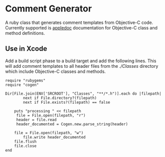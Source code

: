 # Comment Generator
A ruby class that generates comment templates from Objective-C code. Currently supported is [appledoc](https://github.com/tomaz/appledoc) documentation for Objective-C class and method definitions.

## Use in Xcode

Add a build script phase to a build target and add the following lines. This will add comment templates to all header files from the *./Classes* directory which include Objective-C classes and methods.

    require "rubygems"
	require "cogen"

	Dir[File.join(ENV['SRCROOT'], "Classes", "**/*.h")].each do |filepath|
	    	next if File.directory?(filepath)
	    	next if File.exists?(filepath) == false

		puts "processing " << filepath
	     file = File.open(filepath, "r")
	     header = file.read
	     header_documented = Cogen.new.parse_string(header)

		file = File.open(filepath, "w")
	    	file.write header_documented
		file.flush
		file.close
	end